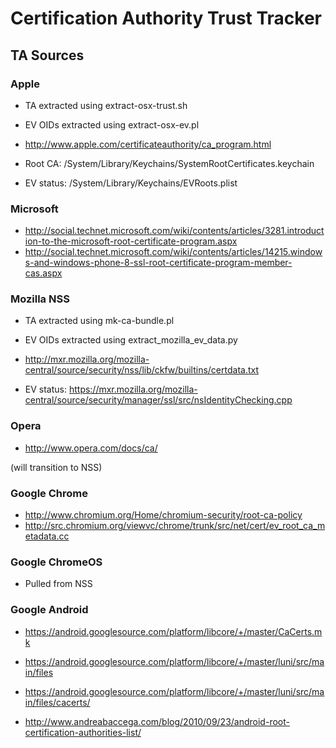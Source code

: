 # Certification Authority Trust Tracker

## TA Sources

### Apple

- TA extracted using extract-osx-trust.sh
- EV OIDs extracted using extract-osx-ev.pl

- http://www.apple.com/certificateauthority/ca_program.html
- Root CA: /System/Library/Keychains/SystemRootCertificates.keychain
- EV status: /System/Library/Keychains/EVRoots.plist

### Microsoft
 
- http://social.technet.microsoft.com/wiki/contents/articles/3281.introduction-to-the-microsoft-root-certificate-program.aspx
- http://social.technet.microsoft.com/wiki/contents/articles/14215.windows-and-windows-phone-8-ssl-root-certificate-program-member-cas.aspx
 
### Mozilla NSS

- TA extracted using mk-ca-bundle.pl
- EV OIDs extracted using extract_mozilla_ev_data.py

- http://mxr.mozilla.org/mozilla-central/source/security/nss/lib/ckfw/builtins/certdata.txt
- EV status: https://mxr.mozilla.org/mozilla-central/source/security/manager/ssl/src/nsIdentityChecking.cpp


### Opera

- http://www.opera.com/docs/ca/

(will transition to NSS)


### Google Chrome

- http://www.chromium.org/Home/chromium-security/root-ca-policy
- http://src.chromium.org/viewvc/chrome/trunk/src/net/cert/ev_root_ca_metadata.cc

### Google ChromeOS

- Pulled from NSS

### Google Android

- https://android.googlesource.com/platform/libcore/+/master/CaCerts.mk
- https://android.googlesource.com/platform/libcore/+/master/luni/src/main/files
- https://android.googlesource.com/platform/libcore/+/master/luni/src/main/files/cacerts/


- http://www.andreabaccega.com/blog/2010/09/23/android-root-certification-authorities-list/
